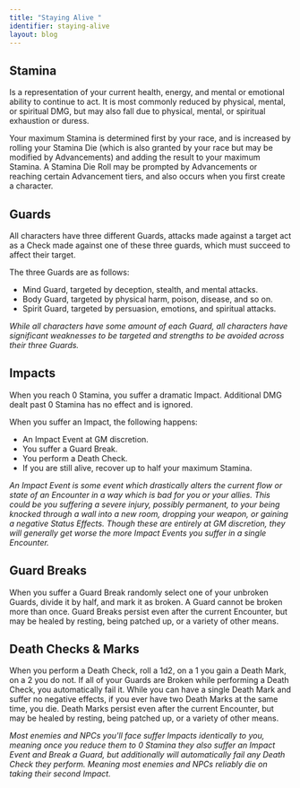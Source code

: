 ```yaml
---
title: "Staying Alive "
identifier: staying-alive
layout: blog
---
```

## Stamina

Is a representation of your current health, energy, and mental or emotional ability to continue to act. It is most commonly reduced by physical, mental, or spiritual DMG, but may also fall due to physical, mental, or spiritual exhaustion or duress. 

Your maximum Stamina is determined first by your race, and is increased by rolling your Stamina Die (which is also granted by your race but may be modified by Advancements) and adding the result to your maximum Stamina. A Stamina Die Roll may be prompted by Advancements or reaching certain Advancement tiers, and also occurs when you first create a character.

## Guards

All characters have three different Guards, attacks made against a target act as a Check made against one of these three guards, which must succeed to affect their target. 

The three Guards are as follows:

* Mind Guard, targeted by deception, stealth, and mental attacks.
* Body Guard, targeted by physical harm, poison, disease, and so on.
* Spirit Guard, targeted by persuasion, emotions, and spiritual attacks.

*While all characters have some amount of each Guard, all characters have significant weaknesses to be targeted and strengths to be avoided across their three Guards.*

## Impacts

When you reach 0 Stamina, you suffer a dramatic Impact. Additional DMG dealt past 0 Stamina has no effect and is ignored.

When you suffer an Impact, the following happens:

* An Impact Event at GM discretion.
* You suffer a Guard Break.
* You perform a Death Check.
* If you are still alive, recover up to half your maximum Stamina.

*An Impact Event is some event which drastically alters the current flow or state of an Encounter in a way which is bad for you or your allies. This could be you suffering a severe injury, possibly permanent, to your being knocked through a wall into a new room, dropping your weapon, or gaining a negative Status Effects. Though these are entirely at GM discretion, they will generally get worse the more Impact Events you suffer in a single Encounter.*

## Guard Breaks

When you suffer a Guard Break randomly select one of your unbroken Guards, divide it by half, and mark it as broken. A Guard cannot be broken more than once. Guard Breaks persist even after the current Encounter, but may be healed by resting, being patched up, or a variety of other means.

## Death Checks & Marks

When you perform a Death Check, roll a 1d2, on a 1 you gain a Death Mark, on a 2 you do not. If all of your Guards are Broken while performing a Death Check, you automatically fail it. While you can have a single Death Mark and suffer no negative effects, if you ever have two Death Marks at the same time, you die. Death Marks persist even after the current Encounter, but may be healed by resting, being patched up, or a variety of other means.

*M﻿ost enemies and NPCs you'll face suffer Impacts identically to you, meaning once you reduce them to 0 Stamina they also suffer an Impact Event and Break a Guard, but additionally will automatically fail any Death Check they perform. Meaning most enemies and NPCs reliably die on taking their second Impact.*